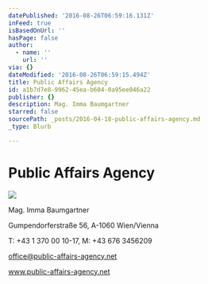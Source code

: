 ```yaml
---
datePublished: '2016-08-26T06:59:16.131Z'
inFeed: true
isBasedOnUrl: ''
hasPage: false
author:
  - name: ''
    url: ''
via: {}
dateModified: '2016-08-26T06:59:15.494Z'
title: Public Affairs Agency
id: a1b7d7e8-9962-45ea-b604-0a95ee046a22
publisher: {}
description: Mag. Imma Baumgartner
starred: false
sourcePath: _posts/2016-04-18-public-affairs-agency.md
_type: Blurb

---
```

# Public Affairs Agency
![](https://s3-us-west-2.amazonaws.com/the-grid-img/p/87f0552609200cc8f1a47dfb4628a308df3650af.jpg)

Mag. Imma Baumgartner

Gumpendorferstraße 56, A-1060 Wien/Vienna

T: +43 1 370 00 10-17, M: +43 676 3456209

office@public-affairs-agency.net

www.public-affairs-agency.net